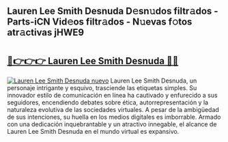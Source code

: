 ## Lauren Lee Smith Desnuda D𝚎sn𝚞dos filtr𝚊dos - Parts-iCN Vid𝚎os filtr𝚊dos - N𝚞evas f𝚘tos atr𝚊ctivas jHWE9

# <h2><a href="http://mbci2q.tromn.icu/?c=Lauren+Lee+Smith+Desnuda">🔗👉👉👉 Lauren Lee Smith Desnuda 🔗🔗</a></h2>

[![Lauren Lee Smith Desnuda nuevo](https://i.imgur.com/pEAQMta.gif)](http://mbci2q.tromn.icu/?c=Lauren+Lee+Smith+Desnuda)
Lauren Lee Smith Desnuda, un personaje intrigante y esquivo, trasciende las etiquetas simples. Su innovador estilo de comunicación en línea ha cautivado y enfurecido a sus seguidores, encendiendo debates sobre ética, autorrepresentación y la naturaleza evolutiva de las sociedades virtuales. A pesar de la ambigüedad de sus intenciones, su huella en los medios digitales es imborrable. Armado con una dedicación inquebrantable y un atractivo innegable, el alcance de Lauren Lee Smith Desnuda en el mundo virtual es expansivo.
